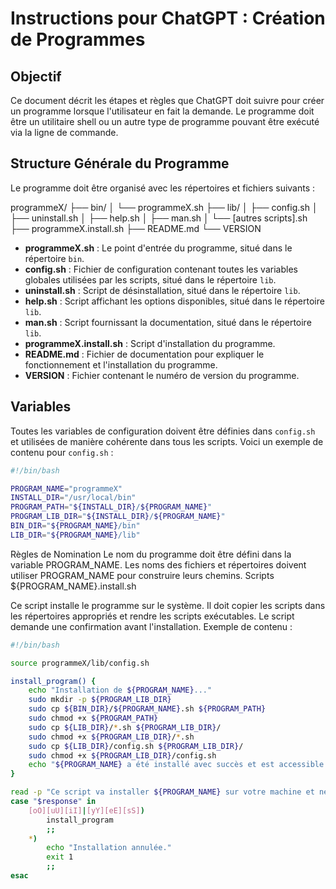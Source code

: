 # Instructions pour ChatGPT : Création de Programmes

## Objectif

Ce document décrit les étapes et règles que ChatGPT doit suivre pour créer un programme lorsque l'utilisateur en fait la demande. Le programme doit être un utilitaire shell ou un autre type de programme pouvant être exécuté via la ligne de commande.

## Structure Générale du Programme

Le programme doit être organisé avec les répertoires et fichiers suivants :

programmeX/
├── bin/
│ └── programmeX.sh
├── lib/
│ ├── config.sh
│ ├── uninstall.sh
│ ├── help.sh
│ ├── man.sh
│ └── [autres scripts].sh
├── programmeX.install.sh
├── README.md
└── VERSION


- **programmeX.sh** : Le point d'entrée du programme, situé dans le répertoire `bin`.
- **config.sh** : Fichier de configuration contenant toutes les variables globales utilisées par les scripts, situé dans le répertoire `lib`.
- **uninstall.sh** : Script de désinstallation, situé dans le répertoire `lib`.
- **help.sh** : Script affichant les options disponibles, situé dans le répertoire `lib`.
- **man.sh** : Script fournissant la documentation, situé dans le répertoire `lib`.
- **programmeX.install.sh** : Script d'installation du programme.
- **README.md** : Fichier de documentation pour expliquer le fonctionnement et l'installation du programme.
- **VERSION** : Fichier contenant le numéro de version du programme.

## Variables

Toutes les variables de configuration doivent être définies dans `config.sh` et utilisées de manière cohérente dans tous les scripts. Voici un exemple de contenu pour `config.sh` :

```config.sh
#!/bin/bash

PROGRAM_NAME="programmeX"
INSTALL_DIR="/usr/local/bin"
PROGRAM_PATH="${INSTALL_DIR}/${PROGRAM_NAME}"
PROGRAM_LIB_DIR="${INSTALL_DIR}/${PROGRAM_NAME}"
BIN_DIR="${PROGRAM_NAME}/bin"
LIB_DIR="${PROGRAM_NAME}/lib"
```

Règles de Nomination
Le nom du programme doit être défini dans la variable PROGRAM_NAME.
Les noms des fichiers et répertoires doivent utiliser PROGRAM_NAME pour construire leurs chemins.
Scripts
${PROGRAM_NAME}.install.sh

Ce script installe le programme sur le système.
Il doit copier les scripts dans les répertoires appropriés et rendre les scripts exécutables.
Le script demande une confirmation avant l'installation.
Exemple de contenu :

```${PROGRAM_NAME}.install.sh
#!/bin/bash

source programmeX/lib/config.sh

install_program() {
    echo "Installation de ${PROGRAM_NAME}..."
    sudo mkdir -p ${PROGRAM_LIB_DIR}
    sudo cp ${BIN_DIR}/${PROGRAM_NAME}.sh ${PROGRAM_PATH}
    sudo chmod +x ${PROGRAM_PATH}
    sudo cp ${LIB_DIR}/*.sh ${PROGRAM_LIB_DIR}/
    sudo chmod +x ${PROGRAM_LIB_DIR}/*.sh
    sudo cp ${LIB_DIR}/config.sh ${PROGRAM_LIB_DIR}/
    sudo chmod +x ${PROGRAM_LIB_DIR}/config.sh
    echo "${PROGRAM_NAME} a été installé avec succès et est accessible depuis le PATH."
}

read -p "Ce script va installer ${PROGRAM_NAME} sur votre machine et nécessite des droits administratifs. Voulez-vous continuer ? (oui/non) " response
case "$response" in
    [oO][uU][iI]|[yY][eE][sS])
        install_program
        ;;
    *)
        echo "Installation annulée."
        exit 1
        ;;
esac
```


